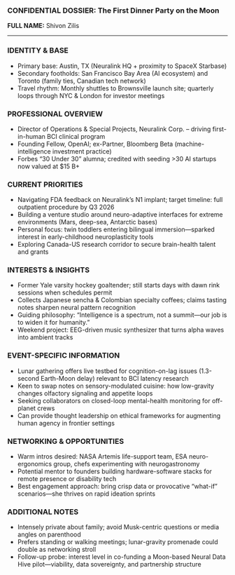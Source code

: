 ### CONFIDENTIAL DOSSIER: The First Dinner Party on the Moon

**FULL NAME:** Shivon Zilis

---
### IDENTITY & BASE
- Primary base: Austin, TX (Neuralink HQ + proximity to SpaceX Starbase)
- Secondary footholds: San Francisco Bay Area (AI ecosystem) and Toronto (family ties, Canadian tech network)
- Travel rhythm: Monthly shuttles to Brownsville launch site; quarterly loops through NYC & London for investor meetings

### PROFESSIONAL OVERVIEW
- Director of Operations & Special Projects, Neuralink Corp. – driving first-in-human BCI clinical program
- Founding Fellow, OpenAI; ex-Partner, Bloomberg Beta (machine-intelligence investment practice)
- Forbes “30 Under 30” alumna; credited with seeding >30 AI startups now valued at $15 B+

### CURRENT PRIORITIES
- Navigating FDA feedback on Neuralink’s N1 implant; target timeline: full outpatient procedure by Q3 2026
- Building a venture studio around neuro-adaptive interfaces for extreme environments (Mars, deep-sea, Antarctic bases)
- Personal focus: twin toddlers entering bilingual immersion—sparked interest in early-childhood neuroplasticity tools
- Exploring Canada-US research corridor to secure brain-health talent and grants

### INTERESTS & INSIGHTS
- Former Yale varsity hockey goaltender; still starts days with dawn rink sessions when schedules permit
- Collects Japanese sencha & Colombian specialty coffees; claims tasting notes sharpen neural pattern recognition
- Guiding philosophy: “Intelligence is a spectrum, not a summit—our job is to widen it for humanity.”
- Weekend project: EEG-driven music synthesizer that turns alpha waves into ambient tracks

### EVENT-SPECIFIC INFORMATION
- Lunar gathering offers live testbed for cognition-on-lag issues (1.3-second Earth-Moon delay) relevant to BCI latency research
- Keen to swap notes on sensory-modulated cuisine: how low-gravity changes olfactory signaling and appetite loops
- Seeking collaborators on closed-loop mental-health monitoring for off-planet crews
- Can provide thought leadership on ethical frameworks for augmenting human agency in frontier settings

### NETWORKING & OPPORTUNITIES
- Warm intros desired: NASA Artemis life-support team, ESA neuro-ergonomics group, chefs experimenting with neurogastronomy
- Potential mentor to founders building hardware-software stacks for remote presence or disability tech
- Best engagement approach: bring crisp data or provocative “what-if” scenarios—she thrives on rapid ideation sprints

### ADDITIONAL NOTES
- Intensely private about family; avoid Musk-centric questions or media angles on parenthood
- Prefers standing or walking meetings; lunar-gravity promenade could double as networking stroll
- Follow-up probe: interest level in co-funding a Moon-based Neural Data Hive pilot—viability, data sovereignty, and partnership structure